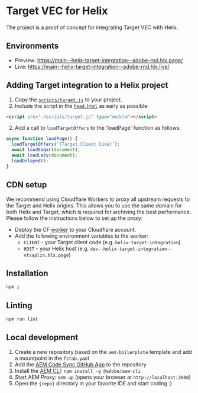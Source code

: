 # Target VEC for Helix
The project is a proof of concept for integrating Target VEC with Helix.

## Environments
- Preview: https://main--helix-target-integration--adobe-rnd.hlx.page/
- Live: https://main--helix-target-integration--adobe-rnd.hlx.live/

## Adding Target integration to a Helix project
1. Copy the [`scripts/target.js`](scripts/target.js) to your project.
2. Include the script in the [`head.html`](index.html) as early as possible:
```html
<script src="./scripts/target.js" type="module"></script>
```
2. Add a call to `loadTargetOffers` to the 'loadPage' function as follows:
```js
async function loadPage() {
  loadTargetOffers('{Target Client Code}');
  await loadEager(document);
  await loadLazy(document);
  loadDelayed();
}
```

## CDN setup
We recommend using Cloudflare Workers to proxy all upstream requests to the Target and Helix origins. 
This allows you to use the same domain for both Helix and Target, which is required for archiving the best performance.
Please follow the instructions below to set up the proxy:
- Deploy the CF [worker](cloudflare/worker.js) to your Cloudflare account.
- Add the following environment variables to the worker:
  - `CLIENT` - your Target client code (e.g. `helix-target-integration`)
  - `HOST` - your Helix host (e.g. `dev--helix-target-integration--vtsaplin.hlx.page`)

## Installation

```sh
npm i
```

## Linting

```sh
npm run lint
```

## Local development

1. Create a new repository based on the `aem-boilerplate` template and add a mountpoint in the `fstab.yaml`
1. Add the [AEM Code Sync GitHub App](https://github.com/apps/aem-code-sync) to the repository
1. Install the [AEM CLI](https://github.com/adobe/aem-cli): `npm install -g @adobe/aem-cli`
1. Start AEM Proxy: `aem up` (opens your browser at `http://localhost:3000`)
1. Open the `{repo}` directory in your favorite IDE and start coding :)
